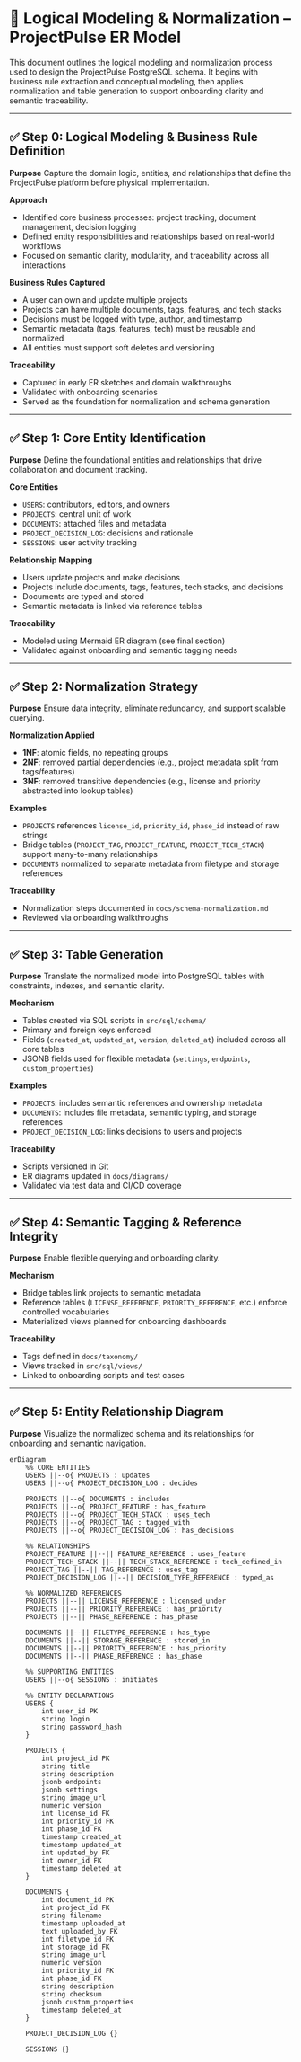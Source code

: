 # 🧩 Logical Modeling & Normalization – ProjectPulse ER Model

This document outlines the logical modeling and normalization process used to design the ProjectPulse PostgreSQL schema. It begins with business rule extraction and conceptual modeling, then applies normalization and table generation to support onboarding clarity and semantic traceability.

---

## ✅ Step 0: Logical Modeling & Business Rule Definition

**Purpose**
Capture the domain logic, entities, and relationships that define the ProjectPulse platform before physical implementation.

**Approach**
- Identified core business processes: project tracking, document management, decision logging
- Defined entity responsibilities and relationships based on real-world workflows
- Focused on semantic clarity, modularity, and traceability across all interactions

**Business Rules Captured**
- A user can own and update multiple projects
- Projects can have multiple documents, tags, features, and tech stacks
- Decisions must be logged with type, author, and timestamp
- Semantic metadata (tags, features, tech) must be reusable and normalized
- All entities must support soft deletes and versioning

**Traceability**
- Captured in early ER sketches and domain walkthroughs
- Validated with onboarding scenarios
- Served as the foundation for normalization and schema generation

---

## ✅ Step 1: Core Entity Identification

**Purpose**
Define the foundational entities and relationships that drive collaboration and document tracking.

**Core Entities**
- `USERS`: contributors, editors, and owners
- `PROJECTS`: central unit of work
- `DOCUMENTS`: attached files and metadata
- `PROJECT_DECISION_LOG`: decisions and rationale
- `SESSIONS`: user activity tracking

**Relationship Mapping**
- Users update projects and make decisions
- Projects include documents, tags, features, tech stacks, and decisions
- Documents are typed and stored
- Semantic metadata is linked via reference tables

**Traceability**
- Modeled using Mermaid ER diagram (see final section)
- Validated against onboarding and semantic tagging needs

---

## ✅ Step 2: Normalization Strategy

**Purpose**
Ensure data integrity, eliminate redundancy, and support scalable querying.

**Normalization Applied**
- **1NF**: atomic fields, no repeating groups
- **2NF**: removed partial dependencies (e.g., project metadata split from tags/features)
- **3NF**: removed transitive dependencies (e.g., license and priority abstracted into lookup tables)

**Examples**
- `PROJECTS` references `license_id`, `priority_id`, `phase_id` instead of raw strings
- Bridge tables (`PROJECT_TAG`, `PROJECT_FEATURE`, `PROJECT_TECH_STACK`) support many-to-many relationships
- `DOCUMENTS` normalized to separate metadata from filetype and storage references

**Traceability**
- Normalization steps documented in `docs/schema-normalization.md`
- Reviewed via onboarding walkthroughs

---

## ✅ Step 3: Table Generation

**Purpose**
Translate the normalized model into PostgreSQL tables with constraints, indexes, and semantic clarity.

**Mechanism**
- Tables created via SQL scripts in `src/sql/schema/`
- Primary and foreign keys enforced
- Fields (`created_at`, `updated_at`, `version`, `deleted_at`) included across all core tables
- JSONB fields used for flexible metadata (`settings`, `endpoints`, `custom_properties`)

**Examples**
- `PROJECTS`: includes semantic references and ownership metadata
- `DOCUMENTS`: includes file metadata, semantic typing, and storage references
- `PROJECT_DECISION_LOG`: links decisions to users and projects

**Traceability**
- Scripts versioned in Git
- ER diagrams updated in `docs/diagrams/`
- Validated via test data and CI/CD coverage

---

## ✅ Step 4: Semantic Tagging & Reference Integrity

**Purpose**
Enable flexible querying and onboarding clarity.

**Mechanism**
- Bridge tables link projects to semantic metadata
- Reference tables (`LICENSE_REFERENCE`, `PRIORITY_REFERENCE`, etc.) enforce controlled vocabularies
- Materialized views planned for onboarding dashboards

**Traceability**
- Tags defined in `docs/taxonomy/`
- Views tracked in `src/sql/views/`
- Linked to onboarding scripts and test cases

---

## ✅ Step 5: Entity Relationship Diagram

**Purpose**
Visualize the normalized schema and its relationships for onboarding and semantic navigation.

```mermaid
erDiagram
    %% CORE ENTITIES
    USERS ||--o{ PROJECTS : updates
    USERS ||--o{ PROJECT_DECISION_LOG : decides

    PROJECTS ||--o{ DOCUMENTS : includes
    PROJECTS ||--o{ PROJECT_FEATURE : has_feature
    PROJECTS ||--o{ PROJECT_TECH_STACK : uses_tech
    PROJECTS ||--o{ PROJECT_TAG : tagged_with
    PROJECTS ||--o{ PROJECT_DECISION_LOG : has_decisions

    %% RELATIONSHIPS
    PROJECT_FEATURE ||--|| FEATURE_REFERENCE : uses_feature
    PROJECT_TECH_STACK ||--|| TECH_STACK_REFERENCE : tech_defined_in
    PROJECT_TAG ||--|| TAG_REFERENCE : uses_tag
    PROJECT_DECISION_LOG ||--|| DECISION_TYPE_REFERENCE : typed_as

    %% NORMALIZED REFERENCES
    PROJECTS ||--|| LICENSE_REFERENCE : licensed_under
    PROJECTS ||--|| PRIORITY_REFERENCE : has_priority
    PROJECTS ||--|| PHASE_REFERENCE : has_phase

    DOCUMENTS ||--|| FILETYPE_REFERENCE : has_type
    DOCUMENTS ||--|| STORAGE_REFERENCE : stored_in
    DOCUMENTS ||--|| PRIORITY_REFERENCE : has_priority
    DOCUMENTS ||--|| PHASE_REFERENCE : has_phase

    %% SUPPORTING ENTITIES
    USERS ||--o{ SESSIONS : initiates

    %% ENTITY DECLARATIONS
    USERS {
        int user_id PK
        string login
        string password_hash
    }

    PROJECTS {
        int project_id PK
        string title
        string description
        jsonb endpoints
        jsonb settings
        string image_url
        numeric version
        int license_id FK
        int priority_id FK
        int phase_id FK
        timestamp created_at
        timestamp updated_at
        int updated_by FK
        int owner_id FK
        timestamp deleted_at
    }

    DOCUMENTS {
        int document_id PK
        int project_id FK
        string filename
        timestamp uploaded_at
        text uploaded_by FK
        int filetype_id FK
        int storage_id FK
        string image_url
        numeric version
        int priority_id FK
        int phase_id FK
        string description
        string checksum
        jsonb custom_properties
        timestamp deleted_at
    }

    PROJECT_DECISION_LOG {}

    SESSIONS {}

